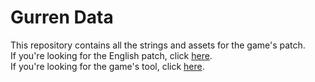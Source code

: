 # Gurren Data
This repository contains all the strings and assets for the game's patch.  
If you're looking for the English patch, click [here](https://github.com/AGTTeam/GurrenData/releases).  
If you're looking for the game's tool, click [here](https://github.com/AGTTeam/GurrenTranslation).  
